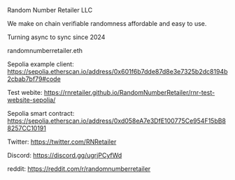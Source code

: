 Random Number Retailer LLC

We make on chain verifiable randomness affordable and easy to use.

Turning async to sync since 2024

randomnumberretailer.eth

Sepolia example client: https://sepolia.etherscan.io/address/0x601f6b7dde87d8e3e7325b2dc8194b2cbab7bf79#code

Test webite: https://rnretailer.github.io/RandomNumberRetailer/rnr-test-website-sepolia/

Sepolia smart contract: https://sepolia.etherscan.io/address/0xd058eA7e3DfE100775Ce954F15bB88257CC10191

Twitter: https://twitter.com/RNRetailer

Discord: https://discord.gg/ugrjPCyfWd

reddit: https://reddit.com/r/randomnumberretailer

